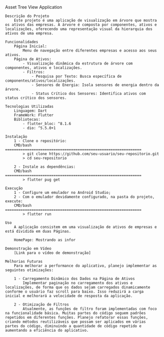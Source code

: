 Asset Tree View Application

    Descrição do Projeto
        Este projeto é uma aplicação de visualização em árvore que mostra os ativos das empresas. A árvore é composta por componentes, ativos e localizações, oferecendo uma representação visual da hierarquia dos ativos de uma empresa.

    Funcionalidades
        Página Inicial:
            Menu de navegação entre diferentes empresas e acesso aos seus ativos.
        Página de Ativos:
            - Visualização dinâmica da estrutura de árvore com componentes, ativos e localizações.
            - Filtros:
                - Pesquisa por Texto: Busca específica de componentes/ativos/localizações.
                - Sensores de Energia: Isola sensores de energia dentro da árvore.
                - Status Crítico dos Sensores: Identifica ativos com status crítico dos sensores.
    
    Tecnologias Utilizadas
        Linguagem: Dart
        FrameWork: Flutter
        Bibliotecas:
            - flutter_bloc: ^8.1.6
            - dio: ^5.5.0+1

    Instalação
        1 - Clone o repositório:
        CMD/bash ==============================================================
            > git clone https://github.com/seu-usuario/seu-repositorio.git
            > cd seu-repositorio

        2 - Instale as dependências:
        CMD/bash ==============================================================
            > flutter pug get

    Execução
        1 - Configure um emulador no Android Studio;
        2 - Com o emulador devidamente configurado, na pasta do projeto, execute:
        CMD/bash ==============================================================
            > flutter run
    
    Uso
        A aplicação consistem em uma visualização de ativos de empresas e está dividida em duas Páginas.

        HomePage: Mostrando as infor

    Demonstração em Vídeo
        [Link para o vídeo de demonstração]

    Melhorias Futuras
        Para melhorar a performance do aplicativo, planejo implementar as seguintes otimizações:

        1 - Carregamento Dinâmico dos Dados na Página de Ativos
            Implementar paginação no carregamento dos ativos e localizações, de forma que os dados sejam carregados dinamicamente conforme o usuário faz scroll para baixo. Isso reduzirá a carga inicial e melhorará a velocidade de resposta da aplicação.

        2 - Otimização de Filtros
            Atualmente, as funções de filtro foram implementadas com foco na funcionalidade básica. Muitas partes do código seguem padrões repetidos em diferentes funções. Planejo refatorar essas funções, criando métodos reutilizáveis que possam ser aplicados em várias partes do código, diminuindo a quantidade de código repetido e aumentando a eficiência do aplicativo.

